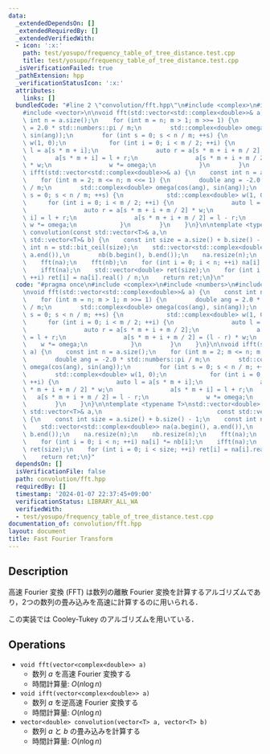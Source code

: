 ```yaml
---
data:
  _extendedDependsOn: []
  _extendedRequiredBy: []
  _extendedVerifiedWith:
  - icon: ':x:'
    path: test/yosupo/frequency_table_of_tree_distance.test.cpp
    title: test/yosupo/frequency_table_of_tree_distance.test.cpp
  _isVerificationFailed: true
  _pathExtension: hpp
  _verificationStatusIcon: ':x:'
  attributes:
    links: []
  bundledCode: "#line 2 \"convolution/fft.hpp\"\n#include <complex>\n#include <numbers>\n\
    #include <vector>\n\nvoid fft(std::vector<std::complex<double>>& a) {\n    const\
    \ int n = a.size();\n    for (int m = n; m > 1; m >>= 1) {\n        double ang\
    \ = 2.0 * std::numbers::pi / m;\n        std::complex<double> omega(cos(ang),\
    \ sin(ang));\n        for (int s = 0; s < n / m; ++s) {\n            std::complex<double>\
    \ w(1, 0);\n            for (int i = 0; i < m / 2; ++i) {\n                auto\
    \ l = a[s * m + i];\n                auto r = a[s * m + i + m / 2];\n        \
    \        a[s * m + i] = l + r;\n                a[s * m + i + m / 2] = (l - r)\
    \ * w;\n                w *= omega;\n            }\n        }\n    }\n}\n\nvoid\
    \ ifft(std::vector<std::complex<double>>& a) {\n    const int n = a.size();\n\
    \    for (int m = 2; m <= n; m <<= 1) {\n        double ang = -2.0 * std::numbers::pi\
    \ / m;\n        std::complex<double> omega(cos(ang), sin(ang));\n        for (int\
    \ s = 0; s < n / m; ++s) {\n            std::complex<double> w(1, 0);\n      \
    \      for (int i = 0; i < m / 2; ++i) {\n                auto l = a[s * m + i];\n\
    \                auto r = a[s * m + i + m / 2] * w;\n                a[s * m +\
    \ i] = l + r;\n                a[s * m + i + m / 2] = l - r;\n               \
    \ w *= omega;\n            }\n        }\n    }\n}\n\ntemplate <typename T>\nstd::vector<double>\
    \ convolution(const std::vector<T>& a,\n                                const\
    \ std::vector<T>& b) {\n    const int size = a.size() + b.size() - 1;\n    const\
    \ int n = std::bit_ceil(size);\n    std::vector<std::complex<double>> na(a.begin(),\
    \ a.end()),\n        nb(b.begin(), b.end());\n    na.resize(n);\n    nb.resize(n);\n\
    \    fft(na);\n    fft(nb);\n    for (int i = 0; i < n; ++i) na[i] *= nb[i];\n\
    \    ifft(na);\n    std::vector<double> ret(size);\n    for (int i = 0; i < size;\
    \ ++i) ret[i] = na[i].real() / n;\n    return ret;\n}\n"
  code: "#pragma once\n#include <complex>\n#include <numbers>\n#include <vector>\n\
    \nvoid fft(std::vector<std::complex<double>>& a) {\n    const int n = a.size();\n\
    \    for (int m = n; m > 1; m >>= 1) {\n        double ang = 2.0 * std::numbers::pi\
    \ / m;\n        std::complex<double> omega(cos(ang), sin(ang));\n        for (int\
    \ s = 0; s < n / m; ++s) {\n            std::complex<double> w(1, 0);\n      \
    \      for (int i = 0; i < m / 2; ++i) {\n                auto l = a[s * m + i];\n\
    \                auto r = a[s * m + i + m / 2];\n                a[s * m + i]\
    \ = l + r;\n                a[s * m + i + m / 2] = (l - r) * w;\n            \
    \    w *= omega;\n            }\n        }\n    }\n}\n\nvoid ifft(std::vector<std::complex<double>>&\
    \ a) {\n    const int n = a.size();\n    for (int m = 2; m <= n; m <<= 1) {\n\
    \        double ang = -2.0 * std::numbers::pi / m;\n        std::complex<double>\
    \ omega(cos(ang), sin(ang));\n        for (int s = 0; s < n / m; ++s) {\n    \
    \        std::complex<double> w(1, 0);\n            for (int i = 0; i < m / 2;\
    \ ++i) {\n                auto l = a[s * m + i];\n                auto r = a[s\
    \ * m + i + m / 2] * w;\n                a[s * m + i] = l + r;\n             \
    \   a[s * m + i + m / 2] = l - r;\n                w *= omega;\n            }\n\
    \        }\n    }\n}\n\ntemplate <typename T>\nstd::vector<double> convolution(const\
    \ std::vector<T>& a,\n                                const std::vector<T>& b)\
    \ {\n    const int size = a.size() + b.size() - 1;\n    const int n = std::bit_ceil(size);\n\
    \    std::vector<std::complex<double>> na(a.begin(), a.end()),\n        nb(b.begin(),\
    \ b.end());\n    na.resize(n);\n    nb.resize(n);\n    fft(na);\n    fft(nb);\n\
    \    for (int i = 0; i < n; ++i) na[i] *= nb[i];\n    ifft(na);\n    std::vector<double>\
    \ ret(size);\n    for (int i = 0; i < size; ++i) ret[i] = na[i].real() / n;\n\
    \    return ret;\n}"
  dependsOn: []
  isVerificationFile: false
  path: convolution/fft.hpp
  requiredBy: []
  timestamp: '2024-01-07 22:37:45+09:00'
  verificationStatus: LIBRARY_ALL_WA
  verifiedWith:
  - test/yosupo/frequency_table_of_tree_distance.test.cpp
documentation_of: convolution/fft.hpp
layout: document
title: Fast Fourier Transform
---
```


## Description

高速 Fourier 変換 (FFT) は数列の離散 Fourier 変換を計算するアルゴリズムであり，2つの数列の畳み込みを高速に計算するのに用いられる．

この実装では Cooley-Tukey のアルゴリズムを用いている．

## Operations

- `void fft(vector<complex<double>> a)`
    - 数列 $a$ を高速 Fourier 変換する
    - 時間計算量: $O(n\log n)$
- `void ifft(vector<complex<double>> a)`
    - 数列 $a$ を逆高速 Fourier 変換する
    - 時間計算量: $O(n\log n)$
- `vector<double> convolution(vector<T> a, vector<T> b)`
    - 数列 $a$ と $b$ の畳み込みを計算する
    - 時間計算量: $O(n\log n)$